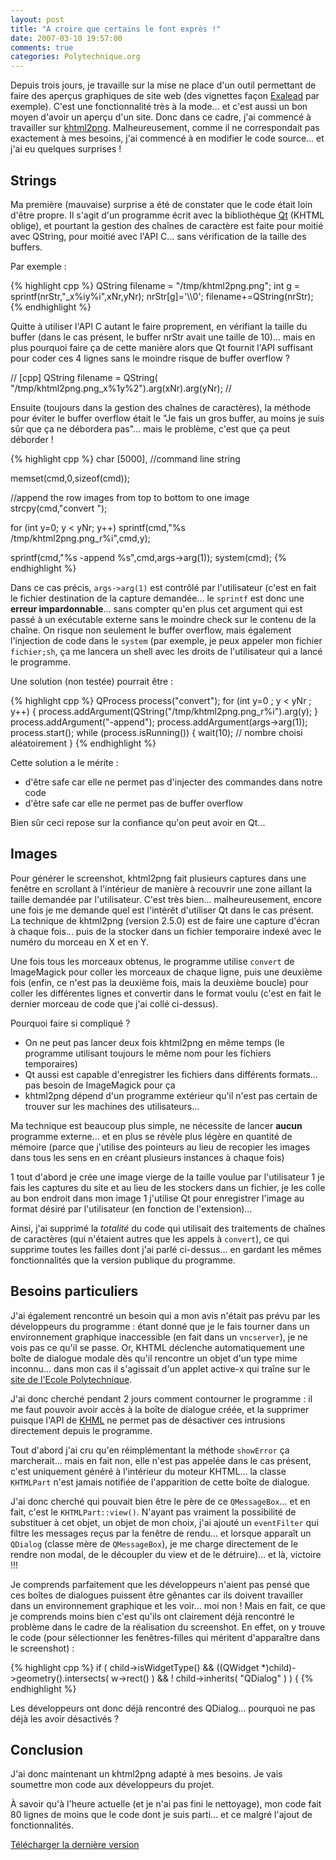 ```yaml
---
layout: post
title: "A croire que certains le font exprès !"
date: 2007-03-10 19:57:00
comments: true
categories: Polytechnique.org
---
```

Depuis trois jours, je travaille sur la mise ne place d'un outil permettant de faire des aperçus graphiques de site web (des vignettes façon [Exalead](http://www.exalead.fr) par exemple). C'est une fonctionnalité très à la mode... et c'est aussi un bon moyen d'avoir un aperçu d'un site. Donc dans ce cadre, j'ai commencé à travailler sur [khtml2png](http://khtml2png.sourceforge.net). Malheureusement, comme il ne correspondait pas exactement à mes besoins, j'ai commencé à en modifier le code source... et j'ai eu quelques surprises !

<!-- more -->

Strings
-------

Ma première (mauvaise) surprise a été de constater que le code était loin d'être propre. Il s'agit d'un programme écrit avec la bibliothèque [Qt](http://www.trolltech.com/qt) (KHTML oblige), et pourtant la gestion des chaînes de caractère est faite pour moitié avec QString, pour moitié avec l'API C... sans vérification de la taille des buffers.

Par exemple :

{% highlight cpp %}
QString filename = "/tmp/khtml2png.png";
int g = sprintf(nrStr,"_x%iy%i",xNr,yNr);
nrStr[g]='\\\\0';
filename+=QString(nrStr);
{% endhighlight %}

Quitte à utiliser l'API C autant le faire proprement, en vérifiant la taille du buffer (dans le cas présent, le buffer nrStr avait une taille de 10)... mais en plus pourquoi faire ça de cette manière alors que Qt fournit l'API suffisant pour coder ces 4 lignes sans le moindre risque de buffer overflow ?

//
[cpp]
QString filename = QString( "/tmp/khtml2png.png_x%1y%2").arg(xNr).arg(yNr);
//

Ensuite (toujours dans la gestion des chaînes de caractères), la méthode pour éviter le buffer overflow était le "Je fais un gros buffer, au moins je suis sûr que ça ne débordera pas"... mais le problème, c'est que ça peut déborder !


{% highlight cpp %}
char 	[5000], //command line string

memset(cmd,0,sizeof(cmd));

//append the row images from top to bottom to one image
strcpy(cmd,"convert ");

for (int y=0; y < yNr; y++)
    sprintf(cmd,"%s /tmp/khtml2png.png_r%i",cmd,y);
		
sprintf(cmd,"%s -append %s",cmd,args->arg(1));
system(cmd);
{% endhighlight %}

Dans ce cas précis, `args->arg(1)` est contrôlé par l'utilisateur (c'est en fait le fichier destination de la capture demandée... le `sprintf` est donc une __erreur impardonnable__... sans compter qu'en plus cet argument qui est passé à un exécutable externe sans le moindre check sur le contenu de la chaîne. On risque non seulement le buffer overflow, mais également l'injection de code dans le `system` (par exemple, je peux appeler mon fichier `fichier;sh`, ça me lancera un shell avec les droits de l'utilisateur qui a lancé le programme.

Une solution (non testée) pourrait être :


{% highlight cpp %}
QProcess process("convert");
for (int y=0 ; y < yNr ; y++) {
    process.addArgument(QString("/tmp/khtml2png.png_r%i").arg(y);
}
process.addArgument("-append");
process.addArgument(args->arg(1));
process.start();
while (process.isRunning()) {
    wait(10); // nombre choisi aléatoirement
}
{% endhighlight %}

Cette solution a le mérite :

*   d'être safe car elle ne permet pas d'injecter des commandes dans notre code
*   d'être safe car elle ne permet pas de buffer overflow

Bien sûr ceci repose sur la confiance qu'on peut avoir en Qt...


Images
------

Pour générer le screenshot, khtml2png fait plusieurs captures dans une fenêtre en scrollant à l'intérieur de manière à recouvrir une zone aillant la taille demandée par l'utilisateur. C'est très bien... malheureusement, encore une fois je me demande quel est l'intérêt d'utiliser Qt dans le cas présent. La technique de khtml2png (version 2.5.0) est de faire une capture d'écran à chaque fois... puis de la stocker dans un fichier temporaire indexé avec le numéro du morceau en X et en Y.

Une fois tous les morceaux obtenus, le programme utilise `convert` de ImageMagick pour coller les morceaux de chaque ligne, puis une deuxième fois (enfin, ce n'est pas la deuxième fois, mais la deuxième boucle) pour coller les différentes lignes et convertir dans le format voulu (c'est en fait le dernier morceau de code que j'ai collé ci-dessus).

Pourquoi faire si compliqué ?

*   On ne peut pas lancer deux fois khtml2png en même temps (le programme utilisant toujours le même nom pour les fichiers temporaires)
*   Qt aussi est capable d'enregistrer les fichiers dans différents formats... pas besoin de ImageMagick pour ça
*   khtml2png dépend d'un programme extérieur qu'il n'est pas certain de trouver sur les machines des utilisateurs...

Ma technique est beaucoup plus simple, ne nécessite de lancer __aucun__ programme externe... et en plus se révèle plus légère en quantité de mémoire (parce que j'utilise des pointeurs au lieu de recopier les images dans tous les sens en en créant plusieurs instances à chaque fois)

1   tout d'abord je crée une image vierge de la taille voulue par l'utilisateur
1   je fais les captures du site et au lieu de les stockers dans un fichier, je les colle au bon endroit dans mon image
1   j'utilise Qt pour enregistrer l'image au format désiré par l'utilisateur (en fonction de l'extension)...

Ainsi, j'ai supprimé la _totalité_ du code qui utilisait des traitements de chaînes de caractères (qui n'étaient autres que les appels à `convert`), ce qui supprime toutes les failles dont j'ai parlé ci-dessus... en gardant les mêmes fonctionnalités que la version publique du programme.


Besoins particuliers
--------------------

J'ai également rencontré un besoin qui a mon avis n'était pas prévu par les développeurs du programme : étant donné que je le fais tourner dans un environnement graphique inaccessible (en fait dans un `vncserver`), je ne vois pas ce qu'il se passe. Or, KHTML déclenche automatiquement une boîte de dialogue modale dès qu'il rencontre un objet d'un type mime inconnu... dans mon cas il s'agissait d'un applet active-x qui traîne sur le [site de l'Ecole Polytechnique](http://www.polytechnique.fr).

J'ai donc cherché pendant 2 jours comment contourner le programme : il me faut pouvoir avoir accès à la boîte de dialogue créée, et la supprimer puisque l'API de [KHML](http://api.kde.org/3.1-api/khtml/html/classKHTMLPart.html) ne permet pas de désactiver ces intrusions directement depuis le programme.

Tout d'abord j'ai cru qu'en réimplémentant la méthode `showError` ça marcherait... mais en fait non, elle n'est pas appelée dans le cas présent, c'est uniquement généré à l'intérieur du moteur KHTML... la classe `KHTMLPart` n'est jamais notifiée de l'apparition de cette boîte de dialogue.

J'ai donc cherché qui pouvait bien être le père de ce `QMessageBox`... et en fait, c'est le `KHTMLPart::view()`. N'ayant pas vraiment la possibilité de substituer à cet objet, un objet de mon choix, j'ai ajouté un `eventFilter` qui filtre les messages reçus par la fenêtre de rendu... et lorsque apparaît un `QDialog` (classe mère de `QMessageBox`), je me charge directement de le rendre non modal, de le découpler du view et de le détruire)... et là, victoire !!!

Je comprends parfaitement que les développeurs n'aient pas pensé que ces boîtes de dialogues puissent être gênantes car ils doivent travailler dans un environnement graphique et les voir... moi non ! Mais en fait, ce que je comprends moins bien c'est qu'ils ont clairement déjà rencontré le problème dans le cadre de la réalisation du screenshot. En effet, on y trouve le code (pour sélectionner les fenêtres-filles qui méritent d'apparaître dans le screenshot) :


{% highlight cpp %}
if ( child->isWidgetType() &&
    ((QWidget *)child)->geometry().intersects( w->rect() ) &&
    ! child->inherits( "QDialog" ) ) {
{% endhighlight %}

Les développeurs ont donc déjà rencontré des QDialog... pourquoi ne pas déjà les avoir désactivés ?


Conclusion
----------

J'ai donc maintenant un khtml2png adapté à mes besoins. Je vais soumettre mon code aux développeurs du projet.

À savoir qu'à l'heure actuelle (et je n'ai pas fini le nettoyage), mon code fait 80 lignes de moins que le code dont je suis parti... et ce malgré l'ajout de fonctionnalités.

[Télécharger la dernière version](/mind/public/khtml2png/khtml2png-fru-last.tar.bz2)
